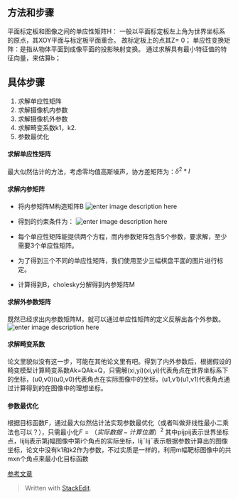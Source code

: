 ## 方法和步骤
平面标定板和图像之间的单应性矩阵H：
一般以平面标定板左上角为世界坐标系的原点，其XOY平面与标定板平面重合。
故标定板上的点其Z= 0；
单应性变换矩阵：是指从物体平面到成像平面的投影映射变换。
通过求解具有最小特征值的特征向量，来估算b；
## 具体步骤
1. 求解单应性矩阵
2. 求解摄像机内参数
3. 求解摄像机外参数
4. 求解畸变系数k1，k2.
5. 参数最优化
#### 求解单应性矩阵
最大似然估计的方法，考虑零均值高斯噪声，协方差矩阵为：$\delta ^2*I$
#### 求解内参矩阵
- 将内参矩阵M构造矩阵B
![enter image description here](https://pic1.zhimg.com/80/v2-103bce9d154cb6dd9309f9407931ff70_hd.png)
- 得到的约束条件为：
![enter image description here](https://pic1.zhimg.com/80/v2-33f8904e0e371443eb63f54e5fee5474_hd.png)

- 每个单应性矩阵能提供两个方程，而内参数矩阵包含5个参数，要求解，至少需要3个单应性矩阵。

- 为了得到三个不同的单应性矩阵，我们使用至少三幅棋盘平面的图片进行标定。
- 计算得到B，cholesky分解得到内参矩阵M
#### 求解外参数矩阵
既然已经求出内参数矩阵M，就可以通过单应性矩阵的定义反解出各个外参数。
![enter image description here](https://pic4.zhimg.com/80/v2-15a555d0685a32599af10636c207fd7b_hd.png)

#### 求解畸变系数
论文里貌似没有这一步，可能在其他论文里有吧。得到了内外参数后，根据假设的畸变模型计算畸变系数Ak=QAk=Q，只需解(xi,yi)(xi,yi)代表角点在世界坐标系下的坐标，(u0,v0)(u0,v0)代表角点在实际图像中的坐标，(u1,v1)(u1,v1)代表角点通过计算得到的在图像中的理想坐标。
#### 参数最优化
根据目标函数F，通过最大似然估计法实现参数最优化（或者叫做非线性最小二乘法也可以？），只需最小化$F = （实际数据-计算位置）^2$
其中pijpij表示世界坐标点，IijIij表示第j幅图像中第i个角点的实际坐标，Iij¯Iij¯表示根据参数计算出的图像坐标，论文中没有k1和k2作为参数，不过实质是一样的，利用m幅靶标图像中的共mxn个角点来最小化目标函数


[参考文章](https://blog.csdn.net/u010128736/article/details/52860364)


> Written with [StackEdit](https://stackedit.io/).
<!--stackedit_data:
eyJoaXN0b3J5IjpbLTI1ODI5MzAyNywzMjc0MjUxMDAsLTE3Nj
A1MTM3MywxNTM5NDgyNzExLDU0MTU2NzM0OV19
-->